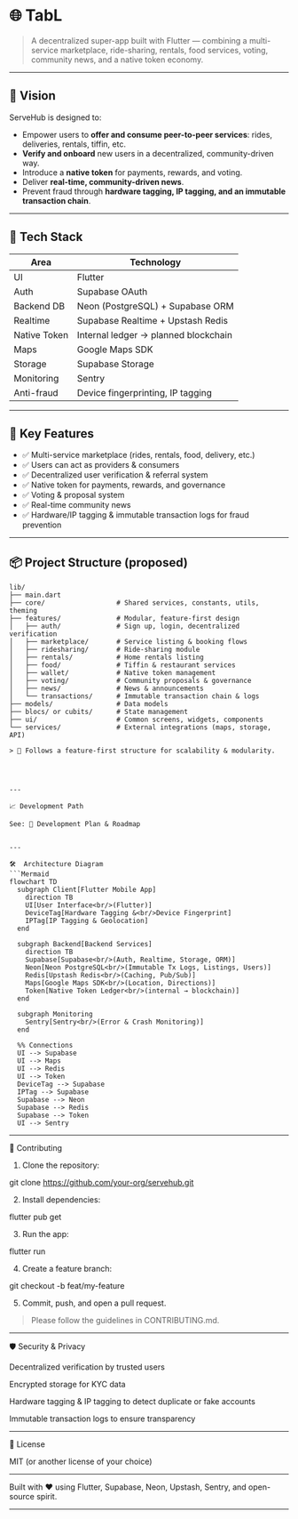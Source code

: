 

# 🌐 TabL

> A decentralized super-app built with Flutter — combining a multi-service marketplace, ride-sharing, rentals, food services, voting, community news, and a native token economy.

---

## 🎯 **Vision**
ServeHub is designed to:
- Empower users to **offer and consume peer-to-peer services**: rides, deliveries, rentals, tiffin, etc.
- **Verify and onboard** new users in a decentralized, community-driven way.
- Introduce a **native token** for payments, rewards, and voting.
- Deliver **real-time, community-driven news**.
- Prevent fraud through **hardware tagging, IP tagging, and an immutable transaction chain**.

---

## 🚀 **Tech Stack**
| Area        | Technology                          |
| ----------- | ----------------------------------- |
| UI          | Flutter                             |
| Auth        | Supabase OAuth                      |
| Backend DB  | Neon (PostgreSQL) + Supabase ORM    |
| Realtime    | Supabase Realtime + Upstash Redis   |
| Native Token| Internal ledger → planned blockchain|
| Maps        | Google Maps SDK                     |
| Storage     | Supabase Storage                    |
| Monitoring  | Sentry                              |
| Anti-fraud  | Device fingerprinting, IP tagging   |

---

## 🧩 **Key Features**
- ✅ Multi-service marketplace (rides, rentals, food, delivery, etc.)
- ✅ Users can act as providers & consumers
- ✅ Decentralized user verification & referral system
- ✅ Native token for payments, rewards, and governance
- ✅ Voting & proposal system
- ✅ Real-time community news
- ✅ Hardware/IP tagging & immutable transaction logs for fraud prevention

---

## 📦 **Project Structure (proposed)**

```plaintext
lib/
├── main.dart
├── core/                  # Shared services, constants, utils, theming
├── features/              # Modular, feature-first design
│   ├── auth/              # Sign up, login, decentralized verification
│   ├── marketplace/       # Service listing & booking flows
│   ├── ridesharing/       # Ride-sharing module
│   ├── rentals/           # Home rentals listing
│   ├── food/              # Tiffin & restaurant services
│   ├── wallet/            # Native token management
│   ├── voting/            # Community proposals & governance
│   ├── news/              # News & announcements
│   └── transactions/      # Immutable transaction chain & logs
├── models/                # Data models
├── blocs/ or cubits/      # State management
├── ui/                    # Common screens, widgets, components
└── services/              # External integrations (maps, storage, API)

> 🧪 Follows a feature-first structure for scalability & modularity.




---

📈 Development Path

See: 📄 Development Plan & Roadmap


---

🛠  Architecture Diagram
```Mermaid
flowchart TD
  subgraph Client[Flutter Mobile App]
    direction TB
    UI[User Interface<br/>(Flutter)]
    DeviceTag[Hardware Tagging &<br/>Device Fingerprint]
    IPTag[IP Tagging & Geolocation]
  end

  subgraph Backend[Backend Services]
    direction TB
    Supabase[Supabase<br/>(Auth, Realtime, Storage, ORM)]
    Neon[Neon PostgreSQL<br/>(Immutable Tx Logs, Listings, Users)]
    Redis[Upstash Redis<br/>(Caching, Pub/Sub)]
    Maps[Google Maps SDK<br/>(Location, Directions)]
    Token[Native Token Ledger<br/>(internal → blockchain)]
  end

  subgraph Monitoring
    Sentry[Sentry<br/>(Error & Crash Monitoring)]
  end

  %% Connections
  UI --> Supabase
  UI --> Maps
  UI --> Redis
  UI --> Token
  DeviceTag --> Supabase
  IPTag --> Supabase
  Supabase --> Neon
  Supabase --> Redis
  Supabase --> Token
  UI --> Sentry
```

---
🤝 Contributing

1. Clone the repository:



git clone https://github.com/your-org/servehub.git

2. Install dependencies:



flutter pub get

3. Run the app:



flutter run

4. Create a feature branch:



git checkout -b feat/my-feature

5. Commit, push, and open a pull request.



> Please follow the guidelines in CONTRIBUTING.md.




---

🛡 Security & Privacy

Decentralized verification by trusted users

Encrypted storage for KYC data

Hardware tagging & IP tagging to detect duplicate or fake accounts

Immutable transaction logs to ensure transparency



---

🧠 License

MIT (or another license of your choice)


---

Built with ❤️ using Flutter, Supabase, Neon, Upstash, Sentry, and open-source spirit.

---

